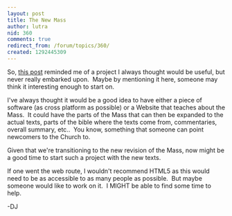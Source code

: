 ```yaml
---
layout: post
title: The New Mass
author: lutra
nid: 360
comments: true
redirect_from: /forum/topics/360/
created: 1292445309
---
```

<p>So, <a href="http://www.opensourcecatholic.com/blog/oscatholic/open-source-catholic-cha">this post</a> reminded me of a project I always thought would be useful, but never really embarked upon.&nbsp; Maybe by mentioning it here, someone may think it interesting enough to start on.</p>
<p>I&#39;ve always thought it would be a good idea to have either a piece of software (as cross platform as possible) or a Website that teaches about the Mass.&nbsp; It could have the parts of the Mass that can then be expanded to the actual texts, parts of the bible where the texts come from, commentaries, overall summary, etc..&nbsp; You know, something that someone can point newcomers to the Church to.</p>
<p>Given that we&#39;re transitioning to the new revision of the Mass, now might be a good time to start such a project with the new texts.</p>
<p>If one went the web route, I wouldn&#39;t recommend HTML5 as this would need to be as accessible to as many people as possible.&nbsp; But maybe someone would like to work on it.&nbsp; I MIGHT be able to find some time to help.</p>
<p>-DJ</p>
